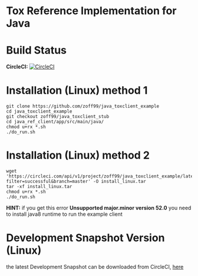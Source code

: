 # Tox Reference Implementation for Java

Build Status
=
**CircleCI:** [![CircleCI](https://circleci.com/gh/zoff99/java_toxclient_example/tree/master.png?style=badge)](https://circleci.com/gh/zoff99/java_toxclient_example/tree/master)

Installation (Linux) method 1
=
```
git clone https://github.com/zoff99/java_toxclient_example
cd java_toxclient_example
git checkout zoff99/java_toxclient_stub
cd java_ref_client/app/src/main/java/
chmod u+rx *.sh
./do_run.sh
```

Installation (Linux) method 2
=
```
wget 'https://circleci.com/api/v1/project/zoff99/java_toxclient_example/latest/artifacts/0/$CIRCLE_ARTIFACTS/ubuntu_14_04_binaries/install_linux.tar?filter=successful&branch=master' -O install_linux.tar
tar -xf install_linux.tar
chmod u+rx *.sh
./do_run.sh
```
**HINT:** if you get this error **Unsupported major.minor version 52.0** you need to install java8 runtime to run the example client

Development Snapshot Version (Linux)
=
the latest Development Snapshot can be downloaded from CircleCI, [here](https://circleci.com/api/v1/project/zoff99/java_toxclient_example/latest/artifacts/0/$CIRCLE_ARTIFACTS/ubuntu_14_04_binaries/install_linux.tar?filter=successful&branch=master)

